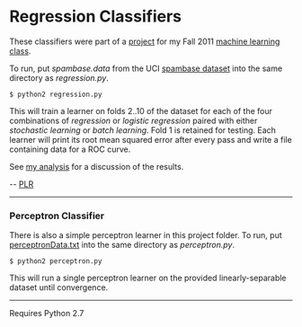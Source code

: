 # Regression Classifiers

These classifiers were part of a [project](http://www.ccs.neu.edu/home/jaa/CS6140.11F/Homeworks/hw.03.html) for my Fall 2011 [machine learning class](http://www.ccs.neu.edu/home/jaa/CS6140.11F/).

To run, put *spambase.data* from the UCI [spambase dataset](http://archive.ics.uci.edu/ml/datasets/Spambase) into the same directory as *regression.py*.

    $ python2 regression.py

This will train a learner on folds 2..10 of the dataset for each of the four combinations of _regression_ or _logistic regression_ paired with either _stochastic learning_ or _batch learning_. Fold 1 is retained for testing. Each learner will print its root mean squared error after every pass and write a file containing data for a ROC curve.

See [my analysis](https://docs.google.com/document/d/1X-QElILvBe5w8qHwWBecVl-pZCs__s_E3kI3tuK1OLU/edit) for a discussion of the results.

-- [PLR](http://f06mote.com)

---

### Perceptron Classifier

There is also a simple perceptron learner in this project folder. To run, put [perceptronData.txt](http://www.ccs.neu.edu/home/jaa/CS6140.11F/Homeworks/perceptronData.txt) into the same directory as *perceptron.py*.

    $ python2 perceptron.py

This will run a single perceptron learner on the provided linearly-separable dataset until convergence.

---

Requires Python 2.7